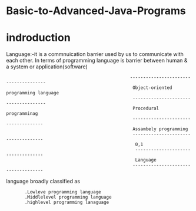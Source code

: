 #                                                  Basic-to-Advanced-Java-Programs

  #                                                       indroduction
  
Language:-it is a commnuication barrier used by us to communicate with each other. In terms of programming language is barrier between human & a system or application(software)


                                                   --------------------------------------
                                                    Object-oriented programming language
                                                    -------------------------------------
                                                    Procedural programminag
                                                    ------------------------------------
                                                    Assambely programming
                                                    ------------------------------------
                                                     0,1
                                                     -----------------------------------
                                                     Language
                                                    ------------------------------------
                                                     

language broadly classified as

           .Lowleve programming language 
           .Middlelevel programming language
           .highlevel programming lanaguage
